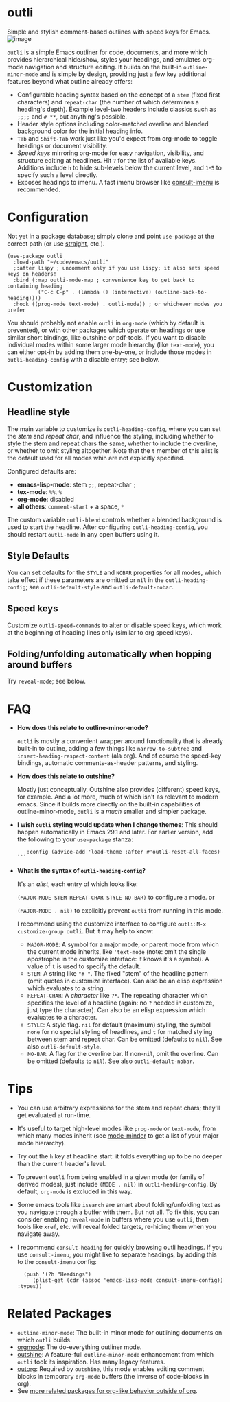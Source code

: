 # outli
Simple and stylish comment-based outlines with speed keys for Emacs.
![image](https://user-images.githubusercontent.com/93749/190755666-69ca250c-476b-41c9-a26a-f9c12d167c99.png)

`outli` is a simple Emacs outliner for code, documents, and more which provides hierarchical hide/show, styles your headings, and emulates org-mode navigation and structure editing.  It builds on the built-in `outline-minor-mode` and is simple by design, providing just a few key additional features beyond what outline already offers:

- Configurable heading syntax based on the concept of a `stem` (fixed first characters) and `repeat-char` (the number of which determines a heading's depth).  Example level-two headers include classics such as `;;;;` and `# **`, but anything's possible.
- Header style options including color-matched overline and blended background color for the initial heading info.
- `Tab` and `Shift-Tab` work just like you'd expect from org-mode to toggle headings or document visibility. 
- _Speed keys_ mirroring org-mode for easy navigation, visibility, and structure editing at headlines.  Hit `?` for the list of available keys.   Additions include `h` to hide sub-levels below the current level, and `1`-`5` to specify such a level directly. 
- Exposes headings to imenu.  A fast imenu browser like [consult-imenu](https://github.com/minad/consult) is recommended. 

# Configuration
Not yet in a package database; simply clone and point `use-package` at the correct path (or use [straight](https://github.com/radian-software/straight.el), etc.).

```elisp
(use-package outli
  :load-path "~/code/emacs/outli"
  ;:after lispy ; uncomment only if you use lispy; it also sets speed keys on headers!
  :bind (:map outli-mode-map ; convenience key to get back to containing heading
	      ("C-c C-p" . (lambda () (interactive) (outline-back-to-heading))))
  :hook ((prog-mode text-mode) . outli-mode)) ; or whichever modes you prefer
```

You should probably not enable `outli` in `org-mode` (which by default is prevented), or with other packages which operate on headings or use similar short bindings, like outshine or pdf-tools.  If you want to disable individual modes within some larger mode hierarchy (like `text-mode`), you can either opt-in by adding them one-by-one, or include those modes in `outli-heading-config` with a disable entry; see below.

# Customization
## Headline style
The main variable to customize is `outli-heading-config`, where you can set the _stem_ and _repeat char_, and influence the styling, including whether to style the stem and repeat chars the same, whether to include the overline, or whether to omit styling altogether.  Note that the `t` member of this alist is the default used for all modes whih are not explicitly specified.

Configured defaults are:

- **emacs-lisp-mode**: stem `;;`, repeat-char `;`
- **tex-mode**: `%%`, `%`
- **org-mode**: disabled
- **all others**: `comment-start` + a space, `*`

The custom variable `outli-blend` controls whether a blended background is used to start the headline.   After configuring `outli-heading-config`, you should restart `outli-mode` in any open buffers using it.

## Style Defaults

You can set defaults for the `STYLE` and `NOBAR` properties for all modes, which take effect if these parameters are omitted or `nil` in the `outli-heading-config`; see `outli-default-style` and `outli-default-nobar`. 

## Speed keys
Customize `outli-speed-commands` to alter or disable speed keys, which work at the beginning of heading lines only (similar to org speed keys).

## Folding/unfolding automatically when hopping around buffers

Try `reveal-mode`; see below.

# FAQ
- **How does this relate to outline-minor-mode?**
 
  `outli` is mostly a convenient wrapper around functionality that is already built-in to outline, adding a few things like `narrow-to-subtree` and `insert-heading-respect-content` (ala org). And of course the speed-key bindings, automatic comments-as-header patterns, and styling.
- **How does this relate to outshine?**

  Mostly just conceptually.  Outshine also provides (different) speed keys, for example.  And a lot more, much of which isn't as relevant to modern emacs.  Since it builds more directly on the built-in capabilities of outline-minor-mode, `outli` is a _much_ smaller and simpler package. 

- **I wish `outli` styling would update when I change themes**: This should happen automatically in Emacs 29.1 and later.  For earlier version, add the following to your `use-package` stanza:

   ```elisp
      :config (advice-add 'load-theme :after #'outli-reset-all-faces) ```
   ```

- **What is the syntax of `outli-heading-config`?** 

  It's an _alist_, each entry of which looks like:

    `(MAJOR-MODE STEM REPEAT-CHAR STYLE NO-BAR)` to configure a mode.
  or
  
    `(MAJOR-MODE . nil)` to explicitly prevent `outli` from running in this mode.
	
   I recommend using the customize interface to configure `outli`: `M-x customize-group outli`.  But it may help to know:
    - `MAJOR-MODE`: A symbol for a major mode, or parent mode from which the current mode inherits, like `'text-mode` (note: omit the single apostrophe in the customize interface: it knows it's a symbol).  A value of `t` is used to specify the default.
    - `STEM`: A string like `"# "`.  The fixed "stem" of the headline pattern (omit quotes in customize interface).  Can also be an elisp expression which evaluates to a string.
    - `REPEAT-CHAR`: A _character_ like `?*`.  The repeating character which specifies the level of a headline (again: no `?` needed in customize, just type the character).  Can also be an elisp expression which evaluates to a character. 
    - `STYLE`: A style flag.  `nil` for default (maximum) styling, the symbol `none` for no special styling of headlines, and `t` for matched styling between stem and repeat char.  Can be omitted (defaults to `nil`).  See also `outli-default-style`. 
    - `NO-BAR`: A flag for the overline bar.  If non-`nil`, omit the overline.  Can be omitted (defaults to `nil`).  See also `outli-default-nobar`. 

# Tips
- You can use arbitrary expressions for the stem and repeat chars; they'll get evaluated at run-time.
- It's useful to target high-level modes like `prog-mode` or `text-mode`, from which many modes inherit (see [mode-minder](https://github.com/jdtsmith/mode-minder) to get a list of your major mode hierarchy).
- Try out the `h` key at headline start: it folds everything up to be no deeper than the current header's level. 
- To prevent `outli` from being enabled in a given mode (or family of derived modes), just include `(MODE . nil)` in `outli-heading-config`.  By default, `org-mode` is excluded in this way.
- Some emacs tools like `isearch` are smart about folding/unfolding text as you navigate through a buffer with them.  But not all.  To fix this, you can consider enabling `reveal-mode` in buffers where you use `outli`, then tools like `xref`, etc. will reveal folded targets, re-hiding them when you navigate away.
- I recommend `consult-heading` for quickly browsing outli headings.  If you use `consult-imenu`, you might like to separate headings, by adding this to the `consult-imenu` config:

   ```elisp
     (push '(?h "Headings")
        (plist-get (cdr (assoc 'emacs-lisp-mode consult-imenu-config)) :types))
   ```


# Related Packages
- `outline-minor-mode`: The built-in minor mode for outlining documents on which `outli` builds. 
- [orgmode](https://orgmode.org): The do-everything outliner mode.
- [outshine](https://github.com/alphapapa/outshine): A feature-full `outline-minor-mode` enhancement from which `outli` took its inspiration.  Has many legacy features. 
- [outorg](https://github.com/alphapapa/outorg): Required by `outshine`, this mode enables editing comment blocks in temporary `org-mode` buffers (the inverse of code-blocks in org).
- See [more related packages for org-like behavior outside of org](https://orgmode.org/worg/org-tutorials/org-outside-org.html). 
